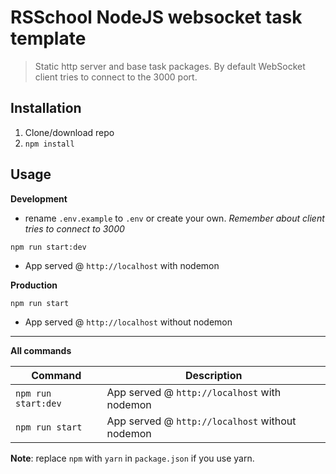 # RSSchool NodeJS websocket task template
> Static http server and base task packages. 
> By default WebSocket client tries to connect to the 3000 port.

## Installation
1. Clone/download repo
2. `npm install`

## Usage
**Development**

* rename `.env.example` to `.env` or create your own. *Remember about client tries  to connect to 3000*

`npm run start:dev`

* App served @ `http://localhost` with nodemon

**Production**

`npm run start`

* App served @ `http://localhost` without nodemon

---

**All commands**

Command | Description
--- | ---
`npm run start:dev` | App served @ `http://localhost` with nodemon
`npm run start` | App served @ `http://localhost` without nodemon

**Note**: replace `npm` with `yarn` in `package.json` if you use yarn.
